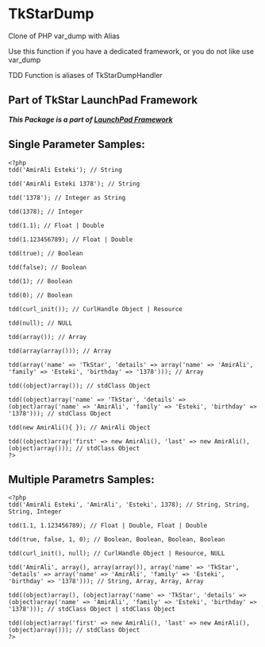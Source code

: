 # TkStarDump

Clone of PHP var_dump with Alias

Use this function if you have a dedicated framework, or you do not like use var_dump

TDD Function is aliases of TkStarDumpHandler


## Part of TkStar LaunchPad Framework
**_This Package is a part of [LaunchPad Framework](https://github.com/TkStarIR/LaunchPad)_**


## Single Parameter Samples:
```
<?php
tdd('AmirAli Esteki'); // String

tdd('AmirAli Esteki 1378'); // String

tdd('1378'); // Integer as String

tdd(1378); // Integer

tdd(1.1); // Float | Double

tdd(1.123456789); // Float | Double

tdd(true); // Boolean

tdd(false); // Boolean

tdd(1); // Boolean

tdd(0); // Boolean

tdd(curl_init()); // CurlHandle Object | Resource

tdd(null); // NULL

tdd(array()); // Array

tdd(array(array())); // Array

tdd(array('name' => 'TkStar', 'details' => array('name' => 'AmirAli', 'family' => 'Esteki', 'birthday' => '1378'))); // Array

tdd((object)array()); // stdClass Object

tdd((object)array('name' => 'TkStar', 'details' => (object)array('name' => 'AmirAli', 'family' => 'Esteki', 'birthday' => '1378'))); // stdClass Object

tdd(new AmirAli(){ }); // AmirAli Object

tdd((object)array('first' => new AmirAli(), 'last' => new AmirAli(), (object)array())); // stdClass Object
?>
```


## Multiple Parametrs Samples:
```
<?php
tdd('AmirAli Esteki', 'AmirAli', 'Esteki', 1378); // String, String, String, Integer

tdd(1.1, 1.123456789); // Float | Double, Float | Double

tdd(true, false, 1, 0); // Boolean, Boolean, Boolean, Boolean

tdd(curl_init(), null); // CurlHandle Object | Resource, NULL

tdd('AmirAli', array(), array(array()), array('name' => 'TkStar', 'details' => array('name' => 'AmirAli', 'family' => 'Esteki', 'birthday' => '1378'))); // String, Array, Array, Array

tdd((object)array(), (object)array('name' => 'TkStar', 'details' => (object)array('name' => 'AmirAli', 'family' => 'Esteki', 'birthday' => '1378'))); // stdClass Object | stdClass Object

tdd((object)array('first' => new AmirAli(), 'last' => new AmirAli(), (object)array())); // stdClass Object
?>
```
